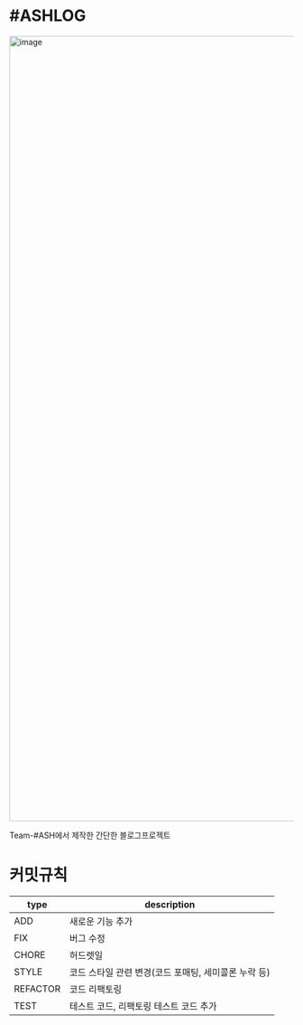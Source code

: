 # #ASHLOG
<img width="1389" alt="image" src="https://github.com/HASH-SQUAD/HASHLOG_Frontend_V2/assets/82251632/47059b3e-fc94-43ec-aed4-a4399cebf2bc">

Team-#ASH에서 제작한 간단한 블로그프로젝트


# 커밋규칙
| type | description |
| --- | --- |
| ADD | 새로운 기능 추가 |
| FIX | 버그 수정 |
| CHORE | 허드렛일 |
| STYLE | 코드 스타일 관련 변경(코드 포매팅, 세미콜론 누락 등) |
| REFACTOR | 코드 리팩토링 |
| TEST | 테스트 코드, 리팩토링 테스트 코드 추가 |

